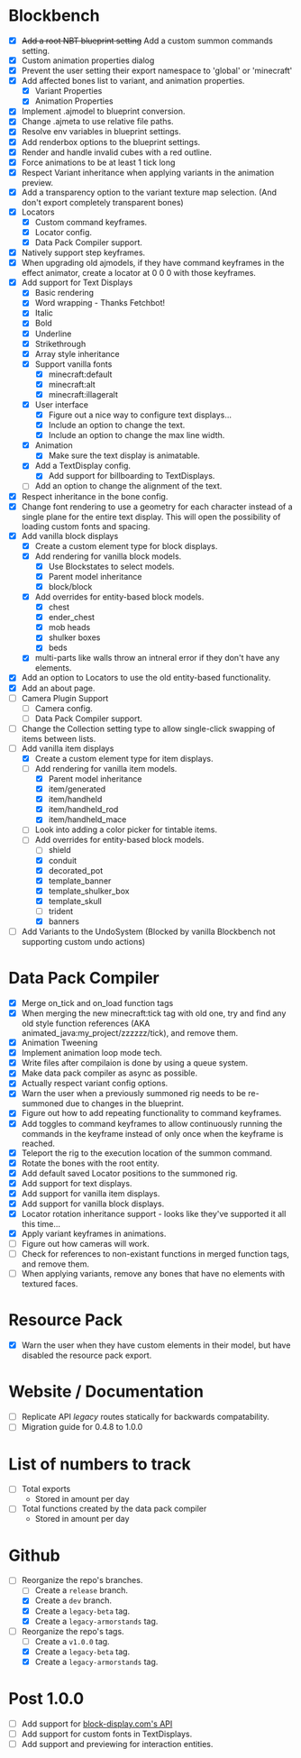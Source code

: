 # Blockbench

-   [x] ~~Add a root NBT blueprint setting~~ Add a custom summon commands setting.
-   [x] Custom animation properties dialog
-   [x] Prevent the user setting their export namespace to 'global' or 'minecraft'
-   [x] Add affected bones list to variant, and animation properties.
    -   [x] Variant Properties
    -   [x] Animation Properties
-   [x] Implement .ajmodel to blueprint conversion.
-   [x] Change .ajmeta to use relative file paths.
-   [x] Resolve env variables in blueprint settings.
-   [x] Add renderbox options to the blueprint settings.
-   [x] Render and handle invalid cubes with a red outline.
-   [x] Force animations to be at least 1 tick long
-   [x] Respect Variant inheritance when applying variants in the animation preview.
-   [x] Add a transparency option to the variant texture map selection. (And don't export completely transparent bones)
-   [x] Locators
    -   [x] Custom command keyframes.
    -   [x] Locator config.
    -   [x] Data Pack Compiler support.
-   [x] Natively support step keyframes.
-   [x] When upgrading old ajmodels, if they have command keyframes in the effect animator, create a locator at 0 0 0 with those keyframes.
-   [x] Add support for Text Displays
    -   [x] Basic rendering
    -   [x] Word wrapping - Thanks Fetchbot!
    -   [x] Italic
    -   [x] Bold
    -   [x] Underline
    -   [x] Strikethrough
    -   [x] Array style inheritance
    -   [x] Support vanilla fonts
        -   [x] minecraft:default
        -   [x] minecraft:alt
        -   [x] minecraft:illageralt
    -   [x] User interface
        -   [x] Figure out a nice way to configure text displays...
        -   [x] Include an option to change the text.
        -   [x] Include an option to change the max line width.
    -   [x] Animation
        -   [x] Make sure the text display is animatable.
    -   [x] Add a TextDisplay config.
        -   [x] Add support for billboarding to TextDisplays.
    -   [ ] Add an option to change the alignment of the text.
-   [x] Respect inheritance in the bone config.
-   [x] Change font rendering to use a geometry for each character instead of a single plane for the entire text display. This will open the possibility of loading custom fonts and spacing.
-   [x] Add vanilla block displays
    -   [x] Create a custom element type for block displays.
    -   [x] Add rendering for vanilla block models.
        -   [x] Use Blockstates to select models.
        -   [x] Parent model inheritance
        -   [x] block/block
    -   [x] Add overrides for entity-based block models.
        -   [x] chest
        -   [x] ender_chest
        -   [x] mob heads
        -   [x] shulker boxes
        -   [x] beds
    -   [x] multi-parts like walls throw an intneral error if they don't have any elements.
-   [x] Add an option to Locators to use the old entity-based functionality.
-   [x] Add an about page.
-   [ ] Camera Plugin Support
    -   [ ] Camera config.
    -   [ ] Data Pack Compiler support.
-   [ ] Change the Collection setting type to allow single-click swapping of items between lists.
-   [ ] Add vanilla item displays
    -   [x] Create a custom element type for item displays.
    -   [ ] Add rendering for vanilla item models.
        -   [x] Parent model inheritance
        -   [x] item/generated
        -   [x] item/handheld
        -   [x] item/handheld_rod
        -   [x] item/handheld_mace
    -   [ ] Look into adding a color picker for tintable items.
    -   [ ] Add overrides for entity-based block models.
        -   [ ] shield
        -   [x] conduit
        -   [x] decorated_pot
        -   [x] template_banner
        -   [x] template_shulker_box
        -   [x] template_skull
        -   [ ] trident
        -   [x] banners
-   [ ] Add Variants to the UndoSystem (Blocked by vanilla Blockbench not supporting custom undo actions)

# Data Pack Compiler

-   [x] Merge on_tick and on_load function tags
-   [x] When merging the new minecraft:tick tag with old one, try and find any old style function references (AKA animated_java:my_project/zzzzzz/tick), and remove them.
-   [x] Animation Tweening
-   [x] Implement animation loop mode tech.
-   [x] Write files after compilaion is done by using a queue system.
-   [x] Make data pack compiler as async as possible.
-   [x] Actually respect variant config options.
-   [x] Warn the user when a previously summoned rig needs to be re-summoned due to changes in the blueprint.
-   [x] Figure out how to add repeating functionality to command keyframes.
-   [x] Add toggles to command keyframes to allow continuously running the commands in the keyframe instead of only once when the keyframe is reached.
-   [x] Teleport the rig to the execution location of the summon command.
-   [x] Rotate the bones with the root entity.
-   [x] Add default saved Locator positions to the summoned rig.
-   [x] Add support for text displays.
-   [x] Add support for vanilla item displays.
-   [x] Add support for vanilla block displays.
-   [x] Locator rotation inheritance support - looks like they've supported it all this time...
-   [x] Apply variant keyframes in animations.
-   [ ] Figure out how cameras will work.
-   [ ] Check for references to non-existant functions in merged function tags, and remove them.
-   [ ] When applying variants, remove any bones that have no elements with textured faces.

# Resource Pack

-   [x] Warn the user when they have custom elements in their model, but have disabled the resource pack export.

# Website / Documentation

-   [ ] Replicate API _legacy_ routes statically for backwards compatability.
-   [ ] Migration guide for 0.4.8 to 1.0.0

# List of numbers to track

-   [ ] Total exports
    -   Stored in amount per day
-   [ ] Total functions created by the data pack compiler
    -   Stored in amount per day

# Github

-   [ ] Reorganize the repo's branches.
    -   [ ] Create a `release` branch.
    -   [x] Create a `dev` branch.
    -   [x] Create a `legacy-beta` tag.
    -   [x] Create a `legacy-armorstands` tag.
-   [ ] Reorganize the repo's tags.
    -   [ ] Create a `v1.0.0` tag.
    -   [x] Create a `legacy-beta` tag.
    -   [x] Create a `legacy-armorstands` tag.

# Post 1.0.0

-   [ ] Add support for [block-display.com's API](https://wiki.block-display.com/api/get-api)
-   [ ] Add support for custom fonts in TextDisplays.
-   [ ] Add support and previewing for interaction entities.
